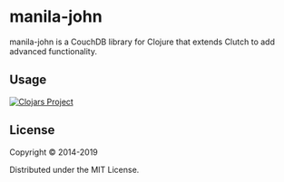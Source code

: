 ﻿# manila-john

manila-john is a CouchDB library for Clojure that extends Clutch to add advanced functionality.

## Usage

[![Clojars Project](http://clojars.org/manila-john/latest-version.svg)](http://clojars.org/manila-john)

## License

Copyright © 2014-2019

Distributed under the MIT License.
